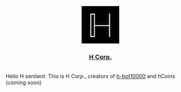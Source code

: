 <div align="center">
  <img src="https://raw.githubusercontent.com/hcorporation/.github/main/assets/h.png" width="100px" />
</div>
<div align="center">
  <h3>
    <a href="https://www.reddit.com/h_corp">H Corp.</a>
  </h3>
</div>
<br/>
Hello H sentient. This is H Corp., creators of <a href="https://github.com/hcorporation/h-bot10000">h-bot10000</a> and hCoins (coming soon)
